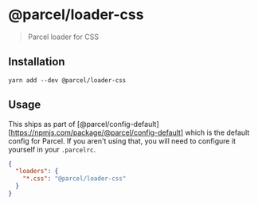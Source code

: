 # @parcel/loader-css

> Parcel loader for CSS

## Installation

```
yarn add --dev @parcel/loader-css
```

## Usage

This ships as part of [@parcel/config-default][https://npmjs.com/package/@parcel/config-default]
which is the default config for Parcel. If you aren't using that, you will need
to configure it yourself in your `.parcelrc`.

```json
{
  "loaders": {
    "*.css": "@parcel/loader-css"
  }
}
```
